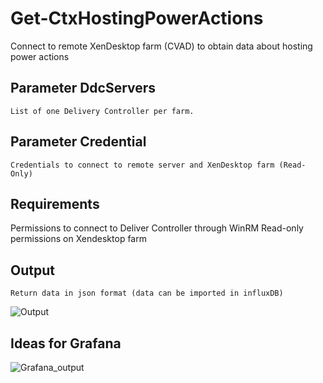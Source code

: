 # Get-CtxHostingPowerActions
Connect to remote XenDesktop farm (CVAD) to obtain data about hosting power actions

## Parameter DdcServers
    List of one Delivery Controller per farm.

## Parameter Credential
    Credentials to connect to remote server and XenDesktop farm (Read-Only)

## Requirements
  Permissions to connect to Deliver Controller through WinRM
  Read-only permissions on Xendesktop farm
  
## Output
    Return data in json format (data can be imported in influxDB)
![Output](https://user-images.githubusercontent.com/23212171/82840789-1ae9b280-9ed4-11ea-908f-cbb37b77e5f4.png)

## Ideas for Grafana
![Grafana_output](https://user-images.githubusercontent.com/23212171/82840791-1cb37600-9ed4-11ea-89a3-32129dff8966.png)
